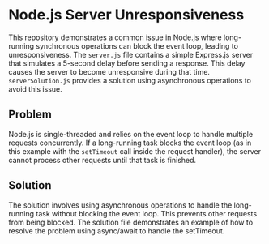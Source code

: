 # Node.js Server Unresponsiveness

This repository demonstrates a common issue in Node.js where long-running synchronous operations can block the event loop, leading to unresponsiveness. The `server.js` file contains a simple Express.js server that simulates a 5-second delay before sending a response. This delay causes the server to become unresponsive during that time.  `serverSolution.js` provides a solution using asynchronous operations to avoid this issue.

## Problem

Node.js is single-threaded and relies on the event loop to handle multiple requests concurrently.  If a long-running task blocks the event loop (as in this example with the `setTimeout` call inside the request handler), the server cannot process other requests until that task is finished.

## Solution

The solution involves using asynchronous operations to handle the long-running task without blocking the event loop.  This prevents other requests from being blocked. The solution file demonstrates an example of how to resolve the problem using async/await to handle the setTimeout. 